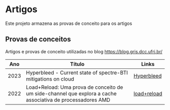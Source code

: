 # Artigos

Este projeto armazena as provas de conceito para os artigos

## Provas de conceitos

Artigos e provas de conceito utilizadas no blog https://blog.gris.dcc.ufrj.br/

| Ano | Título |  Links |
| ---- | ----- | ----- |
| 2023 | Hyperbleed - Current state of spectre-BTI mitigations on cloud | [Hyperbleed](https://github.com/grisufrj/articles/tree/main/hyperbleed)
| 2022 | Load+Reload: Uma prova de conceito de um side-channel que explora a cache associativa de processadores AMD | [load+reload](https://github.com/grisufrj/articles/tree/main/load%2Breload)


